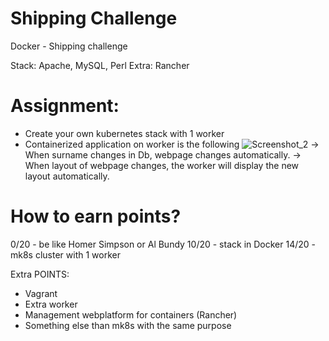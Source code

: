 # Shipping Challenge
Docker - Shipping challenge

Stack: Apache, MySQL, Perl
Extra: Rancher

# Assignment:
- Create your own kubernetes stack with 1 worker
- Containerized application on worker is the following
![Screenshot_2](https://user-images.githubusercontent.com/57669320/127180011-bcd9ba18-f9d9-4924-a89c-c54c71def350.png)
  -> When surname changes in Db, webpage changes automatically.
  -> When  layout of webpage changes, the worker will display the new layout automatically.
  
# How to earn points?
0/20 - be like Homer Simpson or Al Bundy
10/20 - stack in Docker
14/20 - mk8s cluster with 1 worker

Extra POINTS:
- Vagrant
- Extra worker
- Management webplatform for containers (Rancher)
- Something else than mk8s with the same purpose
